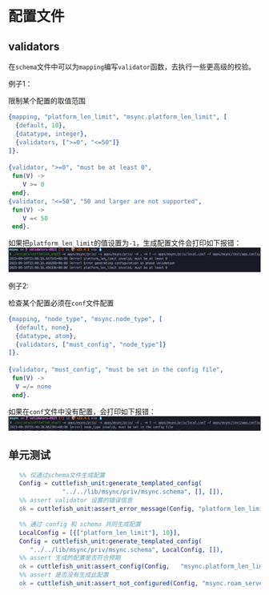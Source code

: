 # 配置文件

## validators
在`schema`文件中可以为`mapping`编写`validator`函数，去执行一些更高级的校验。

例子1：

限制某个配置的取值范围
``` erlang
{mapping, "platform_len_limit", "msync.platform_len_limit", [
  {default, 10},
  {datatype, integer},
  {validators, [">=0", "<=50"]}
]}.

{validator, ">=0", "must be at least 0",
 fun(V) ->
    V >= 0
 end}.
{validator, "<=50", "50 and larger are not supported",
 fun(V) ->
    V =< 50
 end}.
```
如果把`platform_len_limit`的值设置为`-1`，生成配置文件会打印如下报错：
![](../img/20230919/1.png)

例子2:

检查某个配置必须在`conf`文件配置
``` erlang
{mapping, "node_type", "msync.node_type", [
  {default, none},
  {datatype, atom},
  {validators, ["must_config", "node_type"]}
]}.

{validator, "must_config", "must be set in the config file",
 fun(V) ->
  V =/= none
 end}.
```
如果在`conf`文件中没有配置，会打印如下报错：
![](../img/20230919/2.png)

## 单元测试
``` erlang
   %% 仅通过schema文件生成配置
   Config = cuttlefish_unit:generate_templated_config(
               "../../lib/msync/priv/msync.schema", [], []),
   %% assert validator 设置的错误信息
   ok = cuttlefish_unit:assert_error_message(Config, "platform_len_limit invalid, must be at least 0").

```

``` erlang
   %% 通过 config 和 schema 共同生成配置
   LocalConfig = [{["platform_len_limit"], 10}],
   Config = cuttlefish_unit:generate_templated_config(
      "../../lib/msync/priv/msync.schema", LocalConfig, []),
   %% assert 生成的配置是否符合预期
   ok = cuttlefish_unit:assert_config(Config,   "msync.platform_len_limit", 10),
   %% assert 是否没有生成此配置
   ok = cuttlefish_unit:assert_not_configured(Config, "msync.roam_server").

```